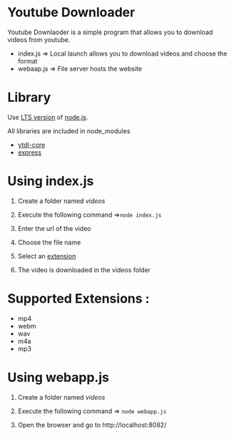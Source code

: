 # Youtube Downloader

Youtube Downlaoder is a simple program that allows you to download videos from youtube.

- index.js => Local launch allows you to download videos and choose the format
- webaap.js => File server hosts the website

# Library
 
Use [LTS version](https://nodejs.org/en/download/) of [node.js](https://nodejs.org/en/).

All libraries are included in node_modules

- [ytdl-core](https://www.npmjs.com/package/ytdl-core)
- [express](https://www.npmjs.com/package/express)

# Using index.js

1. Create a folder named *videos*

2. Execute the following command =>``node index.js``

3. Enter the url of the video

4. Choose the file name

5. Select an [extension](#supported-extensions-)

6. The video is downloaded in the videos folder

# <a name="extensions"></a>Supported Extensions :

- mp4
- webm
- wav
- m4a
- mp3

# Using webapp.js

1. Create a folder named *videos*

2. Execute the following command => ``node webapp.js``

3. Open the browser and go to http://localhost:8082/